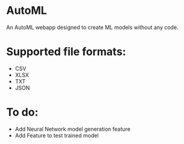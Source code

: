 # AutoML
An AutoML webapp designed to create ML models without any code.

# Supported file formats:
- CSV
- XLSX
- TXT
- JSON

# To do:
- Add Neural Network model generation feature
- Add Feature to test trained model 

